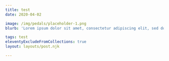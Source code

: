 ```yaml
---
title: test
date: 2020-04-02

image: /img/pedals/placeholder-1.png
blurb: 'Lorem ipsum dolor sit amet, consectetur adipiscing elit, sed do eiusmod tempor incididunt ut labore et dolore magna aliqua.'

tags: test
eleventyExcludeFromCollections: true
layout: layouts/post.njk

---
```


